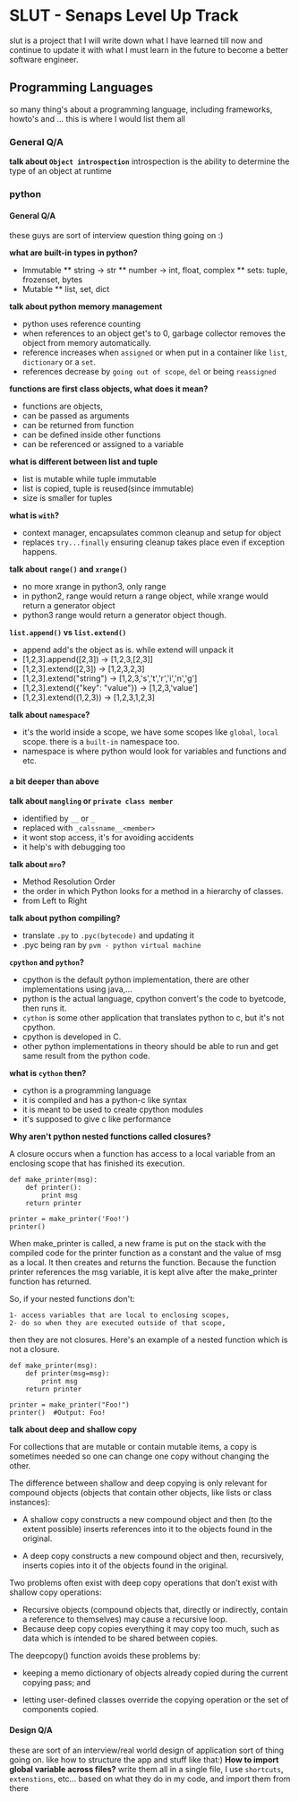 # SLUT - Senaps Level Up Track
slut is a project that I will write down what I have learned till now and continue to update it with what I must learn in the future to become a better software engineer.

## Programming Languages
so many thing's about a programming language, including frameworks, howto's and ... this is where I would list them all
### General Q/A
**talk about `Object introspection`**
introspection is the ability to determine the type of an object at runtime

### python
#### General Q/A
these guys are sort of interview question thing going on :)

**what are built-in types in python?**
  - Immutable
    ** string -> str
    ** number -> int, float, complex
    ** sets: tuple, frozenset, bytes
  - Mutable
    ** list, set, dict

**talk about python memory management**
  - python uses reference counting
  - when references to an object get's to 0, garbage collector removes the object from memory automatically.
  - reference increases when `assigned` or when put in a container like `list`, `dictionary` or a `set`.
  - references decrease by `going out of scope`, `del` or being `reassigned`
  
**functions are first class objects, what does it mean?**
  - functions are objects, 
  - can be passed as arguments
  - can be returned from function
  - can be defined inside other functions
  - can be referenced or assigned to a variable

**what is different between list and tuple**
  - list is mutable while tuple immutable
  - list is copied, tuple is reused(since immutable)
  - size is smaller for tuples

**what is `with`?**
  - context manager, encapsulates common cleanup and setup for object
  - replaces `try...finally` ensuring cleanup takes place even if exception happens.

**talk about `range()` and `xrange()`**
  - no more xrange in python3, only range
  - in python2, range would return a range object, while xrange would return a generator object
  - python3 range would return a generator object though.

**`list.append()` vs `list.extend()`**
  - append add's the object as is. while extend will unpack it
  - [1,2,3].append([2,3]) -> [1,2,3,[2,3]]
  - [1,2,3].extend([2,3]) -> [1,2,3,2,3]
  - [1,2,3].extend("string") -> [1,2,3,'s','t','r','i','n','g']
  - [1,2,3].extend({"key": "value"}) -> [1,2,3,'value']
  - [1,2,3].extend((1,2,3)) -> [1,2,3,1,2,3]

**talk about `namespace`?**
  - it's the world inside a scope, we have some scopes like `global`, `local` scope. there is a `built-in` namespace too.
  - namespace is where python would look for variables and functions and etc.

#### a bit deeper than above
**talk about `mangling` or `private class member`**
- identified by `__` or `_`
- replaced with `_calssname__<member>`
- it wont stop access, it's for avoiding accidents
- it help's with debugging too
  
**talk about `mro`?**
- Method Resolution Order
- the order in which Python looks for a method in a hierarchy of classes.
- from Left to Right

**talk about python compiling?**
- translate `.py` to `.pyc(bytecode)` and updating it 
- .pyc being ran by `pvm - python virtual machine`
  
**`cpython` and `python`?**

- cpython is the default python implementation, there are other implementations using java,...
- python is the actual language, cpython convert's the code to byetcode, then runs it.
- `cython` is some other application that translates python to c, but it's not cpython. 
- cpython is developed in C.
- other python implementations in theory should be able to run and get same result from the python code.

**what is `cython` then?**
  - cython is a programming language
  - it is compiled and has a python-c like syntax
  - it is meant to be used to create cpython modules
  - it's supposed to give c like performance 

**Why aren't python nested functions called closures?**

A closure occurs when a function has access to a local variable from an enclosing scope that has finished its execution.

    def make_printer(msg):
        def printer():
            print msg
        return printer

    printer = make_printer('Foo!')
    printer()

When make_printer is called, a new frame is put on the stack with the compiled code for the printer function as a constant and the value of msg as a local. It then creates and returns the function. Because the function printer references the msg variable, it is kept alive after the make_printer function has returned.

So, if your nested functions don't:

    1- access variables that are local to enclosing scopes,
    2- do so when they are executed outside of that scope,

then they are not closures.
Here's an example of a nested function which is not a closure.

    def make_printer(msg):
        def printer(msg=msg):
            print msg
        return printer

    printer = make_printer("Foo!")
    printer()  #Output: Foo!

**talk about deep and shallow copy**

For collections that are mutable or contain mutable items, a copy is sometimes needed so one can change one copy without changing the other.

The difference between shallow and deep copying is only relevant for compound objects (objects that contain other objects, like lists or class instances):

* A shallow copy constructs a new compound object and then (to the extent possible) inserts references into it to the objects found in the original.

* A deep copy constructs a new compound object and then, recursively, inserts copies into it of the objects found in the original.

Two problems often exist with deep copy operations that don’t exist with shallow copy operations:

* Recursive objects (compound objects that, directly or indirectly, contain a reference to themselves) may cause a recursive loop. 
* Because deep copy copies everything it may copy too much, such as data which is intended to be shared between copies.

The deepcopy() function avoids these problems by:

* keeping a memo dictionary of objects already copied during the current copying pass; and
  
* letting user-defined classes override the copying operation or the set of components copied.

    
#### Design Q/A
these are sort of an interview/real world design of application sort of thing going on. like how to structure the app and stuff like that:)
**How to import global variable across files?**
write them all in a single file, I use `shortcuts`, `extenstions`, etc... based on what they do in my code, and import them from there
  